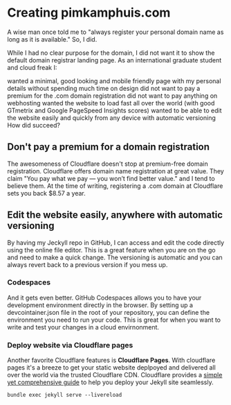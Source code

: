 # Creating pimkamphuis.com

A wise man once told me to "always register your personal domain name as long as it is available." So, I did.

While I had no clear purpose for the domain, I did not want it to show the default domain registrar landing page. As an international graduate student and cloud freak I:

wanted a minimal, good looking and mobile friendly page with my personal details without spending much time on design
did not want to pay a premium for the .com domain registration
did not want to pay anything on webhosting
wanted the website to load fast all over the world (with good GTmetrix and Google PageSpeed Insights scores)
wanted to be able to edit the website easily and quickly from any device with automatic versioning
How did succeed?

## Don't pay a premium for a domain registration

The awesomeness of Cloudflare doesn't stop at premium-free domain registration. Cloudflare offers domain name registration at great value. They claim "You pay what we pay — you won’t find better value." and I tend to believe them. At the time of writing, registering a .com domain at Cloudflare sets you back $8.57 a year.

## Edit the website easily, anywhere with automatic versioning

By having my Jeckyll repo in GitHub, I can access and edit the code directly using the online file editor. This is a great feature when you are on the go and need to make a quick change. The versioning is automatic and you can always revert back to a previous version if you mess up.

### Codespaces

And it gets even better. GitHub Codespaces allows you to have your development environment directly in the browser. By setting up a devcointainer.json file in the root of your repository, you can define the environment you need to run your code. This is great for when you want to write and test your changes in a cloud envirnonment.

### Deploy website via Cloudflare pages

Another favorite Cloudflare features is **Cloudflare Pages**. With cloudflare pages it's a breeze to get your static website deplpoyed and delivered all over the world via the trusted Cloudflare CDN. Cloudflare provides a [simple yet comprehensive guide](https://developers.cloudflare.com/pages/framework-guides/deploy-a-jekyll-site/) to help you deploy your Jekyll site seamlessly. 

`bundle exec jekyll serve --livereload`
